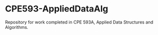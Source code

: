 # CPE593-AppliedDataAlg
Repository for work completed in CPE 593A, Applied Data Structures and Algorithms.
